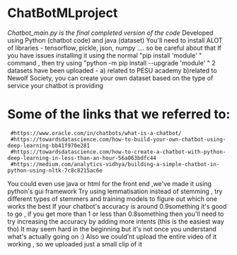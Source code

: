 # ChatBotMLproject
 *Chatbot_main.py is the final completed version of the code*
 Developed using Python (chatbot code) and java (dataset)
 You'll need to install ALOT of libraries - tensorflow, pickle, json, numpy .... so be careful about that 
 If you have issues installing it using the normal "pip install 'module' " command , then try using "python -m pip install --upgrade 'module' "
 2 datasets have been uploaded - a) related to PESU academy b)related to Newolf Society, you can create your own dataset based on the type of service your chatbot is providing
# Some of the links that we referred to:
     #https://www.oracle.com/in/chatbots/what-is-a-chatbot/
     #https://towardsdatascience.com/how-to-build-your-own-chatbot-using-deep-learning-bb41f970e281
     #https://towardsdatascience.com/how-to-create-a-chatbot-with-python-deep-learning-in-less-than-an-hour-56a063bdfc44
     #https://medium.com/analytics-vidhya/building-a-simple-chatbot-in-python-using-nltk-7c8c8215ac6e
 You could even use java or html for the front end ,we've made it using python's gui framework
 Try using lemmatisation instead of stemming , try different types of stemmers and training models to figure out which one works the best 
 If your chatbot's accuracy is around 0.9something it's good to go , if you get more than 1 or less than 0.8something then you'll need to try increasing the accuracy by adding more intents (this is the easiest way tho)
 It may seem hard in the beginning but it's not once you understand what's actually going on :)
 Also we could'nt upload the entire video of it working , so we uploaded just a small clip of it 

